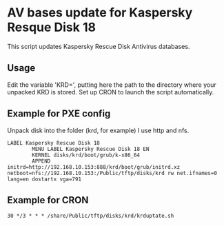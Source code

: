 # AV bases update for Kaspersky Resque Disk 18
This script updates Kaspersky Rescue Disk Antivirus databases.

## Usage
Edit the variable 'KRD=', putting here the path to the directory where your unpacked KRD is stored.
Set up CRON to launch the script automatically.

## Example for PXE config
Unpack disk into the folder (krd, for example)
I use http and nfs.
```
LABEL Kaspersky Rescue Disk 18
        MENU LABEL Kaspersky Rescue Disk 18 EN
        KERNEL disks/krd/boot/grub/k-x86_64
        APPEND initrd=http://192.168.10.153:888/krd/boot/grub/initrd.xz netboot=nfs://192.168.10.153:/Public/tftp/disks/krd rw net.ifnames=0 lang=en dostartx vga=791
```

## Example for CRON
```
30 */3 * * * /share/Public/tftp/disks/krd/krduptate.sh
```
